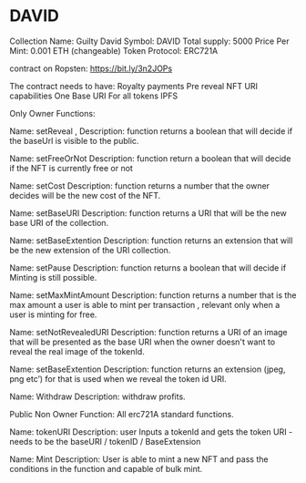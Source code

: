# DAVID


Collection Name: Guilty David
Symbol: DAVID
Total supply: 5000
Price Per Mint: 0.001 ETH (changeable)
Token Protocol: ERC721A

contract on Ropsten: https://bit.ly/3n2JOPs

The contract needs to have:
Royalty payments
Pre reveal NFT URI capabilities 
One Base URI For all tokens
IPFS

Only Owner Functions:


Name: setReveal , 
Description: function returns a boolean that will decide if the baseUrl is visible to the public.


Name: setFreeOrNot
Description: function return a boolean that will decide if the NFT is currently free or not


Name: setCost
Description: function returns a number that the owner decides will be the new cost of the NFT.


Name: setBaseURI
Description: function returns a URI that will be the new base URI of the collection.


Name: setBaseExtention
Description: function returns an extension that will be the new extension of the URI collection.


Name: setPause
Description: function returns a boolean that will decide if Minting is still possible.


Name: setMaxMintAmount
Description: function returns  a number that is the max amount a user is able to mint per transaction , relevant only when a user is minting for free.


Name: setNotRevealedURI
Description: function returns a URI of an image that will be presented as the base URI when the owner doesn't want to reveal the real image of the tokenId.


Name: setBaseExtention
Description: function returns an extension (jpeg, png etc’) for that is used when we reveal the token id URI.


Name: Withdraw
Description: withdraw profits.







Public Non Owner Function:
All erc721A standard functions.


Name: tokenURI
Description: user Inputs a tokenId and gets the token URI  - 
needs to be the baseURI / tokenID / BaseExtension 


Name: Mint
Description: User is able to mint a new NFT and pass the conditions in the function 
and capable of bulk mint.























